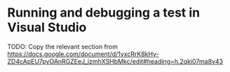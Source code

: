 # Running and debugging a test in Visual Studio

TODO: Copy the relevant section from 
https://docs.google.com/document/d/1vxcRrK8kHy-ZD4cApEU7pyOAnRGZEeJ_izmhXSHbMkc/edit#heading=h.2qki07ma8v43
